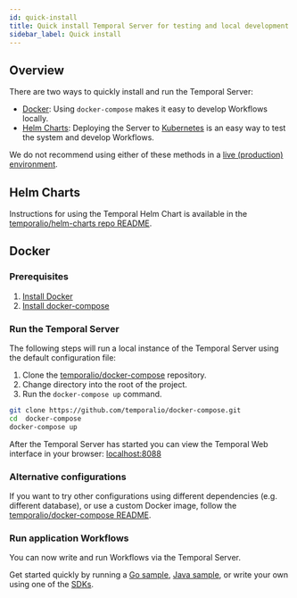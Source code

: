```yaml
---
id: quick-install
title: Quick install Temporal Server for testing and local development
sidebar_label: Quick install
---
```


## Overview

There are two ways to quickly install and run the Temporal Server:

- [Docker](#docker): Using `docker-compose` makes it easy to develop Workflows locally.
- [Helm Charts](#helm-charts): Deploying the Server to [Kubernetes](https://kubernetes.io/) is an easy way to test the system and develop Workflows.

We do not recommend using either of these methods in a [live (production) environment](/docs/server/production-deployment).

## Helm Charts

Instructions for using the Temporal Helm Chart is available in the [temporalio/helm-charts repo README](https://github.com/temporalio/helm-charts).

## Docker

### Prerequisites

1. [Install Docker](https://docs.docker.com/engine/install)
2. [Install docker-compose](https://docs.docker.com/compose/install)

### Run the Temporal Server

The following steps will run a local instance of the Temporal Server using the default configuration file:

1. Clone the [temporalio/docker-compose](https://github.com/temporalio/docker-compose) repository.
2. Change directory into the root of the project.
3. Run the `docker-compose up` command.

```bash
git clone https://github.com/temporalio/docker-compose.git
cd  docker-compose
docker-compose up
```

After the Temporal Server has started you can view the Temporal Web interface in your browser: [localhost:8088](http://localhost:8088/)

### Alternative configurations

If you want to try other configurations using different dependencies (e.g. different database), or use a custom Docker image, follow the [temporalio/docker-compose README](https://github.com/temporalio/docker-compose/blob/main/README.md).

### Run application Workflows

You can now write and run Workflows via the Temporal Server.

Get started quickly by running a [Go sample](https://github.com/temporalio/samples-go), [Java sample](https://github.com/temporalio/samples-java), or write your own using one of the [SDKs](/application-development).
